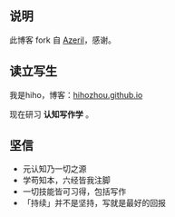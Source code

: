 ## 说明

此博客 fork 自 [Azeril](http://azeril.me/)，感谢。

## 读立写生

我是hiho，博客：[hihozhou.github.io](http://hihozhou.github.io)

现在研习 **认知写作学** 。

## 坚信


- 元认知乃一切之源
- 学苟知本，六经皆我注脚 
- 一切技能皆可习得，包括写作
- 「持续」并不是坚持，写就是最好的回报



